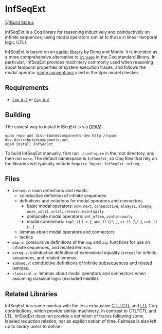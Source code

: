 InfSeqExt
=========

[![Build Status](https://api.travis-ci.org/DistributedComponents/InfSeqExt.svg?branch=master)](https://travis-ci.org/DistributedComponents/InfSeqExt)

InfSeqExt is a Coq library for reasoning inductively and coinductively on infinite sequences, using modal operators similar to those in linear temporal logic (LTL).

InfSeqExt is based on an [earlier library](http://ieeexplore.ieee.org/xpls/abs_all.jsp?arnumber=5198503) by Deng and Monin. It is intended as a more comprehensive alternative to [`Streams`](https://coq.inria.fr/library/Coq.Lists.Streams.html) in the Coq standard library. In particular, InfSeqExt provides machinery commonly used when reasoning about temporal properties of system execution traces, and follows the modal operator [name conventions](http://spinroot.com/spin/Man/ltl.html) used in the Spin model checker. 

Requirements
------------

- [`Coq 8.5`](https://coq.inria.fr/coq-85) or [`Coq 8.6`](https://coq.inria.fr/coq-86)

Building
--------

The easiest way to install InfSeqExt is via [OPAM](http://opam.ocaml.org/doc/Install.html):

```
opam repo add distributedcomponents-dev http://opam-dev.distributedcomponents.net
opam install InfSeqExt
```

To build InfSeqExt manually, first run `./configure` in the root directory, and then run `make`. The default namespace is `InfSeqExt`, so Coq files that rely on the libraries will typically include `Require Import InfSeqExt.infseq.`

Files
-----

- `infseq.v`: main definitions and results.
    * coinductive definition of infinite sequences
    * definitions and notations for modal operators and connectors
        - basic modal operators: `now`, `next`, `consecutive`, `always1`, `always`, `weak_until`, `until`, `release`, `eventually`
        - composite modal operators: `inf_often`, `continuously`
        - modal connectors: `impl_tl` (`->_`), `and_tl` (`/\_`), `or_tl` (`\/_`), `not_tl` (`~_`)
    * lemmas about modal operators and connectors
    * tactics
- `map.v`: corecursive definitions of the `map` and `zip` functions for use on infinite sequences, and related lemmas.
- `exteq.v`: coinductive definition of extensional equality (`exteq`) for infinite sequences, and related lemmas.
- `subseq.v`: coinductive definitions of infinite subsequences and related lemmas.
- `classical.v`: lemmas about modal operators and connectors when assuming classical logic (excluded middle).

Related Libraries
-----------------

InfSeqExt has some overlap with the less exhaustive [CTLTCTL](https://github.com/coq-contribs/ctltctl) and [LTL](https://github.com/coq-contribs/ltl) Coq contributions, which provide similar machinery. In contrast to CTLTCTL and LTL, InfSeqExt does not provide a definition of traces following some labeled reduction relation, nor an explicit notion of time. Fairness is also left up to library users to define.
